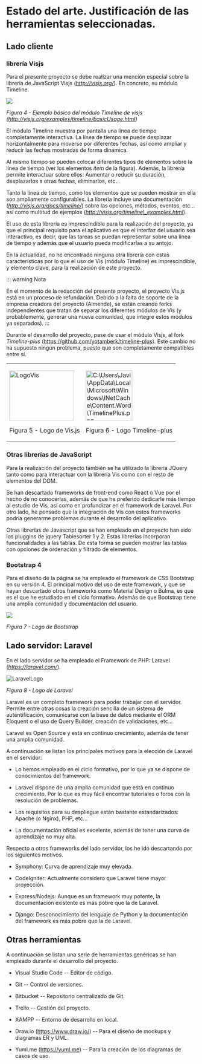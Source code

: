 # Estado del arte. Justificación de las herramientas seleccionadas.

## Lado cliente

### librería Visjs

Para el presente proyecto se debe realizar una mención especial sobre la
librería de JavaScript Visjs (*http://visjs.org/*). En concreto, su
módulo Timeline.

![](/proyecto-daw-docs/media/image4.jpeg)

*Figura 4 - Ejemplo básico del módulo Timeline de visjs
(http://visjs.org/examples/timeline/basicUsage.html)*

El módulo Timeline muestra por pantalla una línea de tiempo
completamente interactiva. La línea de tiempo se puede desplazar
horizontalmente para moverse por diferentes fechas, así como ampliar y
reducir las fechas mostradas de forma dinámica.

Al mismo tiempo se pueden colocar diferentes tipos de elementos sobre la
línea de tiempo (ver los elementos *ítem* de la figura). Además, la
librería permite interactuar sobre ellos: Aumentar o reducir su
duración, desplazarlos a otras fechas, eliminarlos, etc...

Tanto la línea de tiempo, como los elementos que se pueden mostrar en
ella son ampliamente configurables. La librería incluye una
documentación (*http://visjs.org/docs/timeline/*) sobre las opciones,
métodos, eventos, etc... así como multitud de ejemplos
(*http://visjs.org/timeline\_examples.html*).

El uso de esta librería es imprescindible para la realización del
proyecto, ya que el principal requisito para el aplicativo es que el
interfaz del usuario sea interactivo, es decir, que las tareas se puedan
representar sobre una línea de tiempo y además que el usuario pueda
modificarlas a su antojo.

En la actualidad, no he encontrado ninguna otra librería con estas
características por lo que el uso de Vis (módulo Timeline) es
imprescindible, y elemento clave, para la realización de este proyecto.

::: warning Nota

En el momento de la redacción del presente proyecto, el proyecto Vis.js
está en un proceso de refundación. Debido a la falta de soporte de la
empresa creadora del proyecto (Almende), se están creando forks
independientes que tratan de separar los diferentes módulos de Vis (y
probablemente, generar una nueva comunidad, que integre estos módulos ya
separados).
:::

Durante el desarrollo del proyecto, pase de usar el módulo Visjs, al
fork *Timeline-plus* (https://github.com/yotamberk/timeline-plus). Este
cambio no ha supuesto ningún problema, puesto que son completamente
compatibles entre sí.

<table>
<tbody>
<tr class="odd">
<td><p><img src="/proyecto-daw-docs/media/image5.jpeg" alt="LogoVis" style="width:1.78889in;height:1.38056in" /></p>
<p>Figura 5 - Logo de Vis.js</p></td>
<td><p><img src="/proyecto-daw-docs/media/image6.png" alt="C:\Users\Javi\AppData\Local\Microsoft\Windows\INetCache\Content.Word\TimelinePlus.png" style="width:1.28139in;height:1.37795in" /></p>
<p>Figura 6 - Logo Timeline-plus</p></td>
</tr>
</tbody>
</table>

### Otras librerías de JavaScript

Para la realización del proyecto también se ha utilizado la librería
JQuery tanto como para interactuar con la librería Vis como con el resto
de elementos del DOM.

Se han descartado frameworks de front-end como React o Vue por el hecho
de no conocerlas, además de que he preferido dedicarle más tiempo al
estudio de Vis, así como en profundizar en el framework de Laravel. Por
otro lado, he pensado que la integración de Vis con estos frameworks
podría generarme problemas durante el desarrollo del aplicativo.

Otras librerías de Javascript que se han empleado en el proyecto han
sido los pluggins de jquery Tablesorter 1 y 2. Estas librerías
incorporan funcionalidades a las tablas. De esta forma se pueden mostrar
las tablas con opciones de ordenación y filtrado de elementos.

### Bootstrap 4

Para el diseño de la página se ha empleado el framework de CSS Bootstrap
en su versión 4. El principal motivo del uso de este framework, y que se
hayan descartado otros frameworks como Material Design o Bulma, es que
es el que he estudiado en el ciclo formativo. Además de que Bootstrap
tiene una amplia comunidad y documentación del usuario.

![](/proyecto-daw-docs/media/image7.jpeg)

*Figura 7 - Logo de Bootstrap*

## Lado servidor: Laravel

En el lado servidor se ha empleado el Framework de PHP: Laravel
(*https://laravel.com/*).

![LaravelLogo](/proyecto-daw-docs/media/image8.jpeg)

*Figura 8 - Logo de Laravel*

Laravel es un completo framework para poder trabajar con el servidor.
Permite entre otras cosas la creación sencilla de un sistema de
autentificación, comunicarse con la base de datos mediante el ORM
Eloquent o el uso de Query Builder, creación de validaciones, etc...

Laravel es Open Source y está en continuo crecimiento, además de tener
una amplia comunidad.

A continuación se listan los principales motivos para la elección de
Laravel en el servidor:

-   Lo hemos empleado en el ciclo formativo, por lo que ya se dispone de
    conocimientos del framework.

-   Laravel dispone de una amplia comunidad que está en continuo
    crecimiento. Por lo que es muy fácil encontrar tutoriales o foros
    con la resolución de problemas.

-   Los requisitos para su despliegue están bastante estandarizados:
    Apache (o Nginx), PHP, etc...

-   La documentación oficial es excelente, además de tener una curva de
    aprendizaje no muy alta.

Respecto a otros frameworks del lado servidor, los he ido descartando
por los siguientes motivos.

* Symphony: Curva de aprendizaje muy elevada.

* CodeIgniter: Actualmente considero que Laravel tiene mayor proyección.

* Express/Nodejs: Aunque es un framework muy potente, la documentación
existente es más pobre que la de Laravel.

* Django: Desconocimiento del lenguaje de Python y la documentación del
framework es más pobre que la de Laravel.

## Otras herramientas

A continuación se listan una serie de herramientas genéricas se han
empleado durante el desarrollo del proyecto.

* Visual Studio Code -- Editor de código.

* Git -- Control de versiones.

* Bitbucket -- Repositorio centralizado de Git.

* Trello -- Gestión del proyecto.

* XAMPP -- Entorno de desarrollo en local.

* Draw.io (https://www.draw.io/) -- Para el diseño de mockups y
    diagramas ER y UML.

* Yuml.me (https://yuml.me) -- Para la creación de los diagramas de
    casos de uso.
